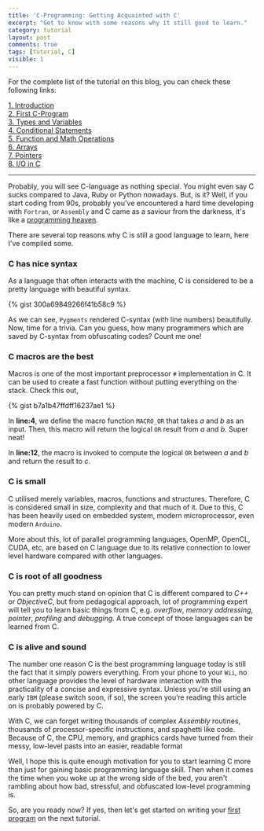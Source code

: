 ```yaml
---
title: 'C-Programming: Getting Acquainted with C'
excerpt: "Get to know with some reasons why it still good to learn."
category: tutorial
layout: post
comments: true
tags: [tutorial, C]
visible: 1
---
```


For the complete list of the tutorial on this blog, you can check these following links:

[1. Introduction][0] <br>
[2. First C-Program][2] <br>
[3. Types and Variables][3] <br>
[4. Conditional Statements][4] <br>
[5. Function and Math Operations][5] <br>
[6. Arrays][6] <br>
[7. Pointers][7] <br>
[8. I/O in C][8] <br>

-----

Probably, you will see C-language as nothing special. You might even say C sucks compared to Java, Ruby or Python nowadays. But, is it? Well, if you start coding from 90s, probably you've encountered a hard time developing with `Fortran`, or `Assembly` and C came as a saviour from the darkness, it's like a [programming heaven][1].

There are several top reasons why C is still a good language to learn, here I've compiled some.

### C has nice syntax

As a language that often interacts with the machine, C is considered to be a pretty language with beautiful syntax.

{% gist 300a69849266f41b58c9 %}

As we can see, `Pygments` rendered C-syntax (with line numbers) beautifully. Now, time for a trivia. Can you guess, how many programmers which are saved by C-syntax from obfuscating codes? Count me one!

### C macros are the best

Macros is one of the most important preprocessor `#` implementation in C. It can be used to create a fast function without putting everything on the stack. Check this out,

{% gist b7a1b47ffdff16237ae1 %}

In **line:4**, we define the macro function `MACRO_OR` that takes *a* and *b* as an input. Then, this macro will return the logical `OR` result from *a* and *b*. Super neat!

In **line:12**, the macro is invoked to compute the logical `OR` between *a* and *b* and return the result to *c*.


### C is small

C utilised merely variables, macros, functions and structures. Therefore, C is considered small in size, complexity and that much of it. Due to this, C has been heavily used on embedded system, modern microprocessor, even modern `Arduino`.

More about this, lot of parallel programming languages, OpenMP, OpenCL, CUDA, etc, are based on C language due to its relative connection to lower level hardware compared with other languages.


### C is root of all goodness

You can pretty much stand on opinion that C is different compared to *C++* or *ObjectiveC*, but from pedagogical approach, lot of programming expert will tell you to learn basic things from C, e.g. *overflow*, *memory addressing*, *pointer*, *profiling* and *debugging*. A true concept of those languages can be learned from C.

### C is alive and sound

The number one reason C is the best programming language today is still the fact that it simply powers everything. From your phone to your `Wii`, no other language provides the level of hardware interaction with the practicality of a concise and expressive syntax. Unless you’re still using an early `IBM` (please switch soon, if so), the screen you’re reading this article on is probably powered by C.

With C, we can forget writing thousands of complex *Assembly* routines, thousands of processor-specific instructions, and spaghetti like code. Because of C, the CPU, memory, and graphics cards have turned from their messy, low-level pasts into an easier, readable format

Well, I hope this is quite enough motivation for you to start learning C more than just for gaining basic programming language skill. Then when it comes the time when you woke up at the wrong side of the bed, you aren't rambling about how bad, stressful, and obfuscated low-level programming is.

So, are you ready now? If yes, then let's get started on writing your [first program][2] on the next tutorial.

[0]: http://yanuartadityan.github.io/tutorial/c-tutor-1
[1]: http://www.woohooitsbacon.com/10-reasons-why-c-is-still-the-best-programming-language/
[2]: http://yanuartadityan.github.io/tutorial/c-tutor-2
[3]: http://yanuartadityan.github.io/tutorial/c-tutor-3
[4]: http://yanuartadityan.github.io/tutorial/c-tutor-4
[5]: http://yanuartadityan.github.io/tutorial/c-tutor-5
[6]: http://yanuartadityan.github.io/tutorial/c-tutor-6
[7]: http://yanuartadityan.github.io/tutorial/c-tutor-7
[8]: http://yanuartadityan.github.io/tutorial/c-tutor-8
